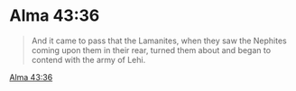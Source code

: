 # Alma 43:36

> And it came to pass that the Lamanites, when they saw the Nephites coming upon them in their rear, turned them about and began to contend with the army of Lehi.

[Alma 43:36](https://www.churchofjesuschrist.org/study/scriptures/bofm/alma/43?lang=eng&id=p36#p36)


